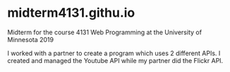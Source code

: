 # midterm4131.githu.io

Midterm for the course 4131 Web Programming at the University of Minnesota 2019

I worked with a partner to create a program which uses 2 different APIs.
I created and managed the Youtube API while my partner did the Flickr API.
